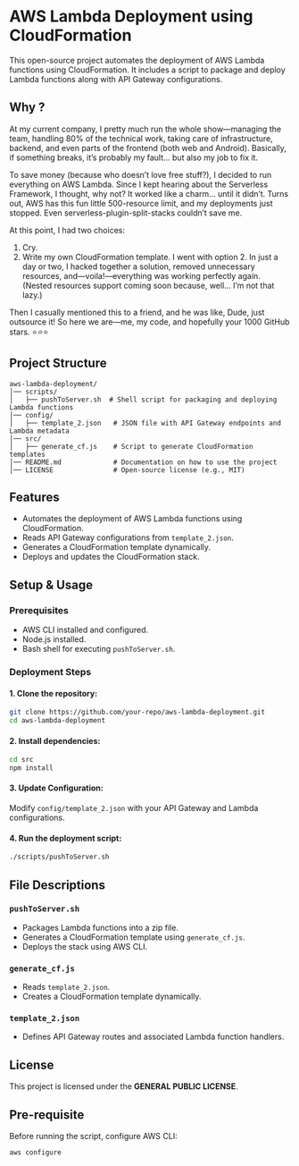 # AWS Lambda Deployment using CloudFormation

This open-source project automates the deployment of AWS Lambda functions using CloudFormation. It includes a script to package and deploy Lambda functions along with API Gateway configurations.


## Why ?
At my current company, I pretty much run the whole show—managing the team, handling 80% of the technical work, taking care of infrastructure, backend, and even parts of the frontend (both web and Android). Basically, if something breaks, it’s probably my fault... but also my job to fix it.

To save money (because who doesn’t love free stuff?), I decided to run everything on AWS Lambda. Since I kept hearing about the Serverless Framework, I thought, why not? It worked like a charm… until it didn’t. Turns out, AWS has this fun little 500-resource limit, and my deployments just stopped. Even serverless-plugin-split-stacks couldn’t save me.

At this point, I had two choices:
1. Cry.
2. Write my own CloudFormation template.
 I went with option 2. In just a day or two, I hacked together a solution, removed unnecessary resources, and—voila!—everything was working perfectly again. (Nested resources support coming soon because, well… I’m not that lazy.)

Then I casually mentioned this to a friend, and he was like, Dude, just outsource it! So here we are—me, my code, and hopefully your 1000 GitHub stars. ⭐⭐⭐


## Project Structure
```
aws-lambda-deployment/
│── scripts/
│   ├── pushToServer.sh  # Shell script for packaging and deploying Lambda functions
│── config/
│   ├── template_2.json   # JSON file with API Gateway endpoints and Lambda metadata
│── src/
│   ├── generate_cf.js    # Script to generate CloudFormation templates
│── README.md             # Documentation on how to use the project
│── LICENSE               # Open-source license (e.g., MIT)
```

## Features
- Automates the deployment of AWS Lambda functions using CloudFormation.
- Reads API Gateway configurations from `template_2.json`.
- Generates a CloudFormation template dynamically.
- Deploys and updates the CloudFormation stack.

## Setup & Usage

### Prerequisites
- AWS CLI installed and configured.
- Node.js installed.
- Bash shell for executing `pushToServer.sh`.

### Deployment Steps

#### 1. Clone the repository:
```sh
git clone https://github.com/your-repo/aws-lambda-deployment.git
cd aws-lambda-deployment
```

#### 2. Install dependencies:
```sh
cd src
npm install
```

#### 3. Update Configuration:
Modify `config/template_2.json` with your API Gateway and Lambda configurations.

#### 4. Run the deployment script:
```sh
./scripts/pushToServer.sh
```

## File Descriptions

### `pushToServer.sh`
- Packages Lambda functions into a zip file.
- Generates a CloudFormation template using `generate_cf.js`.
- Deploys the stack using AWS CLI.

### `generate_cf.js`
- Reads `template_2.json`.
- Creates a CloudFormation template dynamically.

### `template_2.json`
- Defines API Gateway routes and associated Lambda function handlers.

## License
This project is licensed under the **GENERAL PUBLIC LICENSE**.

## Pre-requisite
Before running the script, configure AWS CLI:
```
aws configure
```
